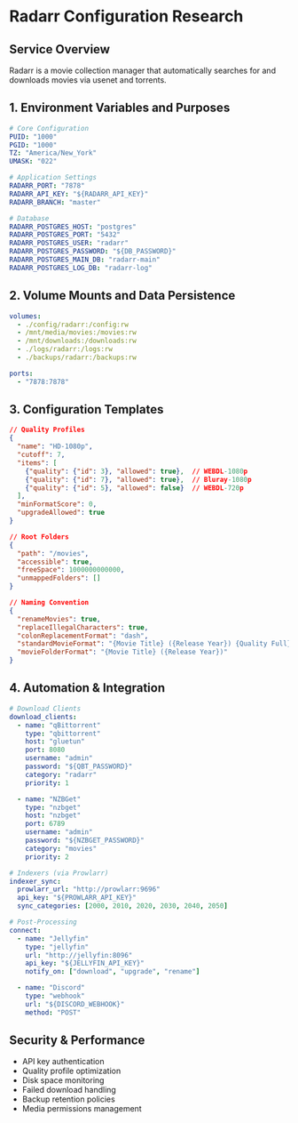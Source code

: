# Radarr Configuration Research

## Service Overview
Radarr is a movie collection manager that automatically searches for and downloads movies via usenet and torrents.

## 1. Environment Variables and Purposes

```yaml
# Core Configuration
PUID: "1000"
PGID: "1000"
TZ: "America/New_York"
UMASK: "022"

# Application Settings
RADARR_PORT: "7878"
RADARR_API_KEY: "${RADARR_API_KEY}"
RADARR_BRANCH: "master"

# Database
RADARR_POSTGRES_HOST: "postgres"
RADARR_POSTGRES_PORT: "5432"
RADARR_POSTGRES_USER: "radarr"
RADARR_POSTGRES_PASSWORD: "${DB_PASSWORD}"
RADARR_POSTGRES_MAIN_DB: "radarr-main"
RADARR_POSTGRES_LOG_DB: "radarr-log"
```

## 2. Volume Mounts and Data Persistence

```yaml
volumes:
  - ./config/radarr:/config:rw
  - /mnt/media/movies:/movies:rw
  - /mnt/downloads:/downloads:rw
  - ./logs/radarr:/logs:rw
  - ./backups/radarr:/backups:rw

ports:
  - "7878:7878"
```

## 3. Configuration Templates

```json
// Quality Profiles
{
  "name": "HD-1080p",
  "cutoff": 7,
  "items": [
    {"quality": {"id": 3}, "allowed": true},  // WEBDL-1080p
    {"quality": {"id": 7}, "allowed": true},  // Bluray-1080p
    {"quality": {"id": 5}, "allowed": false}  // WEBDL-720p
  ],
  "minFormatScore": 0,
  "upgradeAllowed": true
}

// Root Folders
{
  "path": "/movies",
  "accessible": true,
  "freeSpace": 1000000000000,
  "unmappedFolders": []
}

// Naming Convention
{
  "renameMovies": true,
  "replaceIllegalCharacters": true,
  "colonReplacementFormat": "dash",
  "standardMovieFormat": "{Movie Title} ({Release Year}) {Quality Full}",
  "movieFolderFormat": "{Movie Title} ({Release Year})"
}
```

## 4. Automation & Integration

```yaml
# Download Clients
download_clients:
  - name: "qBittorrent"
    type: "qbittorrent"
    host: "gluetun"
    port: 8080
    username: "admin"
    password: "${QBT_PASSWORD}"
    category: "radarr"
    priority: 1

  - name: "NZBGet"
    type: "nzbget"
    host: "nzbget"
    port: 6789
    username: "admin"
    password: "${NZBGET_PASSWORD}"
    category: "movies"
    priority: 2

# Indexers (via Prowlarr)
indexer_sync:
  prowlarr_url: "http://prowlarr:9696"
  api_key: "${PROWLARR_API_KEY}"
  sync_categories: [2000, 2010, 2020, 2030, 2040, 2050]

# Post-Processing
connect:
  - name: "Jellyfin"
    type: "jellyfin"
    url: "http://jellyfin:8096"
    api_key: "${JELLYFIN_API_KEY}"
    notify_on: ["download", "upgrade", "rename"]

  - name: "Discord"
    type: "webhook"
    url: "${DISCORD_WEBHOOK}"
    method: "POST"
```

## Security & Performance

- API key authentication
- Quality profile optimization
- Disk space monitoring
- Failed download handling
- Backup retention policies
- Media permissions management